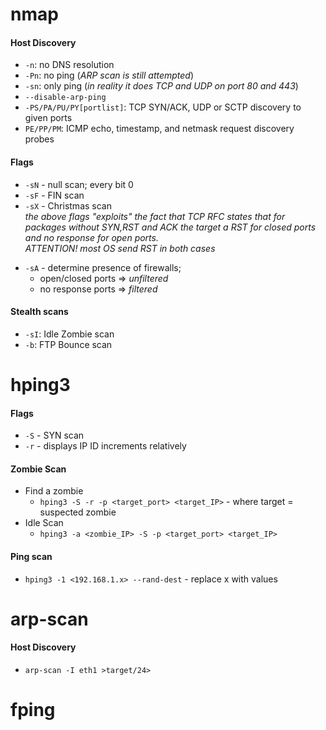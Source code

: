 # nmap
#### Host Discovery
* `-n`: no DNS resolution
* `-Pn`: no ping (_ARP scan is still attempted_)
* `-sn`: only ping (_in reality it does TCP and UDP on port 80 and 443_)
* `--disable-arp-ping`
* `-PS/PA/PU/PY[portlist]`: TCP SYN/ACK, UDP or SCTP discovery to given ports
* `PE/PP/PM`: ICMP echo, timestamp, and netmask request discovery probes

#### Flags
* `-sN` - null scan; every bit 0
* `-sF` - FIN scan
* `-sX` - Christmas scan
<br>_the above flags "exploits" the fact that TCP RFC states that for packages without *SYN*,*RST* and *ACK* the target a *RST* for *closed* ports and *no response* for *open* ports._
<br>_ATTENTION! most OS send *RST in both cases*_
- `-sA` - determine presence of firewalls;
  - open/closed ports => *unfiltered*
  - no response ports => *filtered*

#### Stealth scans
* `-sI`: Idle Zombie scan
*  `-b`: FTP Bounce scan

# hping3
#### Flags
* `-S` - SYN scan
* `-r` - displays IP ID increments relatively
#### Zombie Scan
- Find a zombie
  - `hping3 -S -r -p <target_port> <target_IP>` - where target = suspected zombie
- Idle Scan
  - `hping3 -a <zombie_IP> -S -p <target_port> <target_IP>`
 
#### Ping scan
  - `hping3 -1 <192.168.1.x> --rand-dest` - replace x with values

# arp-scan
#### Host Discovery
* `arp-scan -I eth1 >target/24>`

# fping
